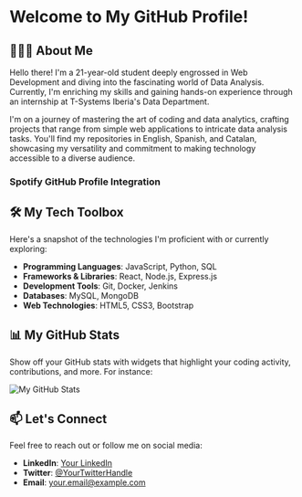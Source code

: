 # Welcome to My GitHub Profile!

## 🧑🏻‍💻 About Me
Hello there! I'm a 21-year-old student deeply engrossed in Web Development and diving into the fascinating world of Data Analysis. Currently, I'm enriching my skills and gaining hands-on experience through an internship at T-Systems Iberia's Data Department.

I'm on a journey of mastering the art of coding and data analytics, crafting projects that range from simple web applications to intricate data analysis tasks. You'll find my repositories in English, Spanish, and Catalan, showcasing my versatility and commitment to making technology accessible to a diverse audience.

### Spotify GitHub Profile Integration

## 🛠️ My Tech Toolbox

Here's a snapshot of the technologies I'm proficient with or currently exploring:

- **Programming Languages**: JavaScript, Python, SQL
- **Frameworks & Libraries**: React, Node.js, Express.js
- **Development Tools**: Git, Docker, Jenkins
- **Databases**: MySQL, MongoDB
- **Web Technologies**: HTML5, CSS3, Bootstrap

## 📊 My GitHub Stats

Show off your GitHub stats with widgets that highlight your coding activity, contributions, and more. For instance:

![My GitHub Stats](https://github-readme-stats.vercel.app/api?username=your-username&show_icons=true&theme=radical)

## 📫 Let's Connect

Feel free to reach out or follow me on social media:

- **LinkedIn**: [Your LinkedIn](https://www.linkedin.com/in/your-linkedin-id)
- **Twitter**: [@YourTwitterHandle](https://twitter.com/YourTwitterHandle)
- **Email**: your.email@example.com
